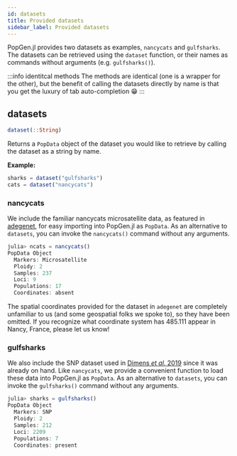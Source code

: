 ```yaml
---
id: datasets
title: Provided datasets
sidebar_label: Provided datasets
---
```


PopGen.jl provides two datasets as examples, `nancycats` and `gulfsharks`. The datasets can be retrieved using the `dataset` function, or their names as commands without arguments (e.g. `gulfsharks()`). 

:::info identitcal methods
The methods are identical (one is a wrapper for the other), but the benefit of calling the datasets directly by name is that you get the luxury of tab auto-completion :grin:
:::

## datasets
```julia
dataset(::String)
```
Returns a `PopData` object of the dataset you would like to retrieve by calling the dataset as a string by name.

**Example:**
```julia
sharks = dataset("gulfsharks")
cats = dataset("nancycats")
```
### nancycats

We include the familiar nancycats microsatellite data, as featured in [adegenet](http://adegenet.r-forge.r-project.org), for easy importing into PopGen.jl as `PopData`. As an alternative to `datasets`, you can invoke the `nancycats()`  command without any arguments.

```julia
julia> ncats = nancycats()
PopData Object
  Markers: Microsatellite
  Ploidy: 2
  Samples: 237
  Loci: 9
  Populations: 17
  Coordinates: absent
```

The spatial coordinates provided for the dataset in `adegenet` are completely unfamiliar to us (and some geospatial folks we spoke to), so they have been omitted. If you recognize what coordinate system has 485.111 appear in Nancy, France, please let us know!

### gulfsharks

We also include the SNP dataset used in [Dimens *et al.* 2019](https://link.springer.com/article/10.1007/s00227-019-3533-1) since it was already on hand. Like `nancycats`, we provide a convenient function to load these data into PopGen.jl as `PopData`. As an alternative to `datasets`, you can invoke the `gulfsharks()` command without any arguments. 

```julia
julia> sharks = gulfsharks()
PopData Object
  Markers: SNP
  Ploidy: 2
  Samples: 212
  Loci: 2209
  Populations: 7
  Coordinates: present
```

